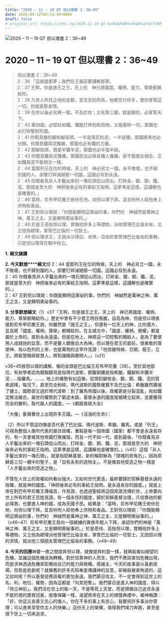 ```yaml
---
title: "2020 – 11 – 19 QT 但以理書 2：36~49"
date: 2025-04-12T03:13:59+0800
draft: false
# original_url: https://cmtc.tw/2020-11-19-qt-%e4%bd%86%e4%bb%a5%e7%90%86%e6%9b%b8-2%ef%bc%9a3649
---
```


![2020 – 11 – 19 QT 但以理書 2：36~49](/images/qt.jpg   "2020 – 11 – 19 QT 但以理書 2：36~49")

# 2020 – 11 – 19 QT 但以理書 2：36~49

> 但以理書 2：36~49  
> 2：36 「這就是那夢；我們在王面前要講解那夢。  
> 2：37 王啊，你是諸王之王。天上的　神已將國度、權柄、能力、尊榮都賜給你。  
> 2：38 凡世人所住之地的走獸，並天空的飛鳥，他都交付你手，使你掌管這一切。你就是那金頭。  
> 2：39 在你以後必另興一國，不及於你；又有第三國，就是銅的，必掌管天下。  
> 2：40 第四國，必堅壯如鐵，鐵能打碎剋制百物，又能壓碎一切，那國也必打碎壓制列國。  
> 2：41 你既見像的腳和腳指頭，一半是窯匠的泥，一半是鐵，那國將來也必分開。你既見鐵與泥攙雜，那國也必有鐵的力量。  
> 2：42 那腳指頭，既是半鐵半泥，那國也必半強半弱。  
> 2：43 你既見鐵與泥攙雜，那國民也必與各種人攙雜，卻不能彼此相合，正如鐵與泥不能相合一樣。  
> 2：44 當那列王在位的時候，天上的　神必另立一國，永不敗壞，也不歸別國的人，卻要打碎滅絕那一切國，這國必存到永遠。  
> 2：45 你既看見非人手鑿出來的一塊石頭從山而出，打碎金、銀、銅、鐵、泥，那就是至大的　神把後來必有的事給王指明。這夢準是這樣，這講解也是確實的。」  
> 2：46 當時，尼布甲尼撒王俯伏在地，向但以理下拜，並且吩咐人給他奉上供物和香品。  
> 2：47 王對但以理說：「你既能顯明這奧祕的事，你們的　神誠然是萬神之神、萬王之主，又是顯明奧祕事的。」  
> 2：48 於是王高抬但以理，賞賜他許多上等禮物，派他管理巴比倫全省，又立他為總理，掌管巴比倫的一切哲士。  
> 2：49 但以理求王，王就派沙得拉、米煞、亞伯尼歌管理巴比倫省的事務，只是但以理常在朝中侍立。

**1.** **經文誦讀**

**2. 今天默想****經文**但 2：44 當那列王在位的時候，天上的　神必另立一國，永不敗壞，也不歸別國的人，卻要打碎滅絕那一切國，這國必存到永遠。  
2：45 你既看見非人手鑿出來的一塊石頭從山而出，打碎金、銀、銅、鐵、泥，那就是至大的　神把後來必有的事給王指明。這夢準是這樣，這講解也是確實的。」  
2：47 王對但以理說：你既能顯明這奧祕的事，你們的　神誠然是萬神之神、萬王之主，又是顯明奧祕事的。

**3. 分享默想經文**（1）v37「王啊，你是諸王之王。天上的　神已將國度、權柄、能力、尊榮都賜給你。」歷史中曾有不少君王明目張膽，自高為神，但是但以理直接對尼布甲尼撒王說，你雖然是「諸王之王」，但還有一位天上的神，比你還大，並且將「國度、權柄、尊榮」都賜給你。在主禱文中，「國度、權柄、榮耀」都是屬於上帝的，直到永永遠遠。但是在地上，神將這一切短暫的賜給人，是為了要使用人成就祂的旨意，而不是要人驕傲自大為神。但以理在君王的面前，很勇敢的尊榮神、為以色列的上帝，也是萬物的主宰作見證：「他改變時候、日期，廢王，立王，將智慧賜與智慧人，將知識賜與聰明人。」（v21）

v36~45按但以理的講解，像的金頭是巴比倫王尼布甲尼撒（38）。至於其他部位，有些學者認為銀胸銀背是指瑪代波斯，銅腹銅腰是指希臘，鐵腳和半鐵半泥……指羅馬。……，地上的權勢有如這像，從頭到腳依金、銀、銅、鐵、泥的質素遞降，每況下，直至完全粉碎。瑪代波斯的國勢確實不及巴比倫：希臘雖然擴張了疆土，國勢卻又遜於瑪代波斯：到了羅馬帝國以後，政權更是分裂混亂，宛如鐵泥無法融合。屬世的權勢到了窮途末路，基督永遠的國度就被建立起來，並要獲得完全的勝利，取代屬人的國度。—《網路查經大全》

「大像」象徵著世上出現許多王國。—《活潑的生命》：

（2）所以不管這四像是否代表了巴比倫、瑪代波斯、希臘、羅馬，或是「列王」可視為整個人像所代表的屬世政權，重點是每一個帝國（國家）都不會是永遠長存的，有一天會被其他帝國打敗摧毀，而且一代不如一代。直到最後，「你既看見非人手鑿出來的一塊石頭從山而出，打碎金、銀、銅、鐵、泥，那就是至大的　神把後來必有的事給王指明。這夢準是這樣，這講解也是確實的。」（v45）這個「非人手鑿出來的一塊石頭」，就是指耶穌基督，新約稱耶穌為「頭塊的房角石」，因為耶穌是三位一體中的聖子，是「自有永有的造物主」，不是像其他受造之物一樣是「人手鑿出來的受造之物」。

不管在人世上的政權如何看似強大，又如何世代更迭，最終要歸於耶穌基督永遠的政權，就是神的國度。「神把後來必有的事給王指明。是永遠長存的國度。」就是上帝在對巴布甲尼撒王傳福音，作見證，也透過聖經將這個見證流傳於世，上帝要向世上所有的君王百姓見證，有一個永恆的國度，歸於耶穌基督治理，凡信靠祂的都必得救，也要進入神的國，成為天國子民。結果是：「當時，尼布甲尼撒王俯伏在地，向但以理下拜，並且吩咐人給他奉上供物和香品。王對但以理說：「你既能顯明這奧祕的事，你們的　神誠然是萬神之神、萬王之主，又是顯明奧祕事的。」（v46~47）尼布甲尼撒王竟向一個被擄的異族年輕人下拜，承認你們的神是「萬神之神、萬王之主，又是顯明奧秘事的。」於是恩待、高抬但以理，賞賜他許多上等禮物，又立他為總理派他管理巴比倫全省，掌管巴比倫的一切哲士。又因但以理的求情，就派他三個朋友管理巴比倫省的事務。（v48~49）

**4. 今天的回應**神要一夜之間提昇但以理，就像提昇約瑟一樣，就興起看似絕望的危機，並讓這個危機成為轉機。對於信靠神的人而言，我們不應該害怕危機出現，而是求神透過危機來彰顯祂自己的能力與榮耀。感謝主，今天的故事是以喜劇收場，但若是悲劇呢？就像舊約許多先知奉差傳講神的旨意，卻被殺被害殉道的，這又如何呢？所以基督徒應該看的更加長遠。我們蒙召信主，不一定會得到這世上的名、利、地位、權勢，因為這都是「何其短暫」。我們蒙召是進入神的國度，得以「侍立神前」。我們活在世上的每一天，不是等死上天堂，而是預備自己追求永遠不能朽壞的獎賞冠冕，就像保羅一樣，渴望將來在天上的頒獎典禮中，被神稱讚：「好，你這又良善又忠心的僕人，你在不多的事上有忠心，我要把許多事派你管理；可以進來享受你主人的快樂。」這份天上的榮耀，值得我們竭力奔跑，甚至是捨下世上一切來追求。